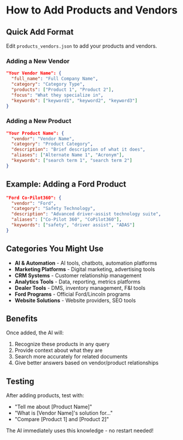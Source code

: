 # How to Add Products and Vendors

## Quick Add Format

Edit `products_vendors.json` to add your products and vendors.

### Adding a New Vendor

```json
"Your Vendor Name": {
  "full_name": "Full Company Name",
  "category": "Category Type",
  "products": ["Product 1", "Product 2"],
  "focus": "What they specialize in",
  "keywords": ["keyword1", "keyword2", "keyword3"]
}
```

### Adding a New Product

```json
"Your Product Name": {
  "vendor": "Vendor Name",
  "category": "Product Category",
  "description": "Brief description of what it does",
  "aliases": ["Alternate Name 1", "Acronym"],
  "keywords": ["search term 1", "search term 2"]
}
```

## Example: Adding a Ford Product

```json
"Ford Co-Pilot360": {
  "vendor": "Ford",
  "category": "Safety Technology",
  "description": "Advanced driver-assist technology suite",
  "aliases": ["Co-Pilot 360", "CoPilot360"],
  "keywords": ["safety", "driver assist", "ADAS"]
}
```

## Categories You Might Use

- **AI & Automation** - AI tools, chatbots, automation platforms
- **Marketing Platforms** - Digital marketing, advertising tools
- **CRM Systems** - Customer relationship management
- **Analytics Tools** - Data, reporting, metrics platforms
- **Dealer Tools** - DMS, inventory management, F&I tools
- **Ford Programs** - Official Ford/Lincoln programs
- **Website Solutions** - Website providers, SEO tools

## Benefits

Once added, the AI will:
1. Recognize these products in any query
2. Provide context about what they are
3. Search more accurately for related documents
4. Give better answers based on vendor/product relationships

## Testing

After adding products, test with:
- "Tell me about [Product Name]"
- "What is [Vendor Name]'s solution for..."
- "Compare [Product 1] and [Product 2]"

The AI immediately uses this knowledge - no restart needed!